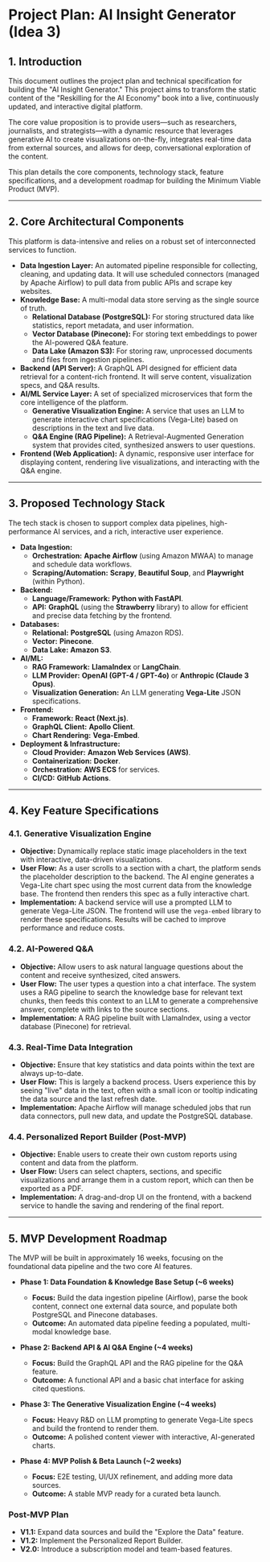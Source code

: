 # Project Plan: AI Insight Generator (Idea 3)

## 1. Introduction

This document outlines the project plan and technical specification for building the "AI Insight Generator." This project aims to transform the static content of the "Reskilling for the AI Economy" book into a live, continuously updated, and interactive digital platform.

The core value proposition is to provide users—such as researchers, journalists, and strategists—with a dynamic resource that leverages generative AI to create visualizations on-the-fly, integrates real-time data from external sources, and allows for deep, conversational exploration of the content.

This plan details the core components, technology stack, feature specifications, and a development roadmap for building the Minimum Viable Product (MVP).

---

## 2. Core Architectural Components

This platform is data-intensive and relies on a robust set of interconnected services to function.

*   **Data Ingestion Layer:** An automated pipeline responsible for collecting, cleaning, and updating data. It will use scheduled connectors (managed by Apache Airflow) to pull data from public APIs and scrape key websites.
*   **Knowledge Base:** A multi-modal data store serving as the single source of truth.
    *   **Relational Database (PostgreSQL):** For storing structured data like statistics, report metadata, and user information.
    *   **Vector Database (Pinecone):** For storing text embeddings to power the AI-powered Q&A feature.
    *   **Data Lake (Amazon S3):** For storing raw, unprocessed documents and files from ingestion pipelines.
*   **Backend (API Server):** A GraphQL API designed for efficient data retrieval for a content-rich frontend. It will serve content, visualization specs, and Q&A results.
*   **AI/ML Service Layer:** A set of specialized microservices that form the core intelligence of the platform.
    *   **Generative Visualization Engine:** A service that uses an LLM to generate interactive chart specifications (Vega-Lite) based on descriptions in the text and live data.
    *   **Q&A Engine (RAG Pipeline):** A Retrieval-Augmented Generation system that provides cited, synthesized answers to user questions.
*   **Frontend (Web Application):** A dynamic, responsive user interface for displaying content, rendering live visualizations, and interacting with the Q&A engine.

---

## 3. Proposed Technology Stack

The tech stack is chosen to support complex data pipelines, high-performance AI services, and a rich, interactive user experience.

*   **Data Ingestion:**
    *   **Orchestration:** **Apache Airflow** (using Amazon MWAA) to manage and schedule data workflows.
    *   **Scraping/Automation:** **Scrapy**, **Beautiful Soup**, and **Playwright** (within Python).
*   **Backend:**
    *   **Language/Framework:** **Python with FastAPI**.
    *   **API:** **GraphQL** (using the **Strawberry** library) to allow for efficient and precise data fetching by the frontend.
*   **Databases:**
    *   **Relational:** **PostgreSQL** (using Amazon RDS).
    *   **Vector:** **Pinecone**.
    *   **Data Lake:** **Amazon S3**.
*   **AI/ML:**
    *   **RAG Framework:** **LlamaIndex** or **LangChain**.
    *   **LLM Provider:** **OpenAI (GPT-4 / GPT-4o)** or **Anthropic (Claude 3 Opus)**.
    *   **Visualization Generation:** An LLM generating **Vega-Lite** JSON specifications.
*   **Frontend:**
    *   **Framework:** **React (Next.js)**.
    *   **GraphQL Client:** **Apollo Client**.
    *   **Chart Rendering:** **Vega-Embed**.
*   **Deployment & Infrastructure:**
    *   **Cloud Provider:** **Amazon Web Services (AWS)**.
    *   **Containerization:** **Docker**.
    *   **Orchestration:** **AWS ECS** for services.
    *   **CI/CD:** **GitHub Actions**.

---

## 4. Key Feature Specifications

### 4.1. Generative Visualization Engine
*   **Objective:** Dynamically replace static image placeholders in the text with interactive, data-driven visualizations.
*   **User Flow:** As a user scrolls to a section with a chart, the platform sends the placeholder description to the backend. The AI engine generates a Vega-Lite chart spec using the most current data from the knowledge base. The frontend then renders this spec as a fully interactive chart.
*   **Implementation:** A backend service will use a prompted LLM to generate Vega-Lite JSON. The frontend will use the `vega-embed` library to render these specifications. Results will be cached to improve performance and reduce costs.

### 4.2. AI-Powered Q&A
*   **Objective:** Allow users to ask natural language questions about the content and receive synthesized, cited answers.
*   **User Flow:** The user types a question into a chat interface. The system uses a RAG pipeline to search the knowledge base for relevant text chunks, then feeds this context to an LLM to generate a comprehensive answer, complete with links to the source sections.
*   **Implementation:** A RAG pipeline built with LlamaIndex, using a vector database (Pinecone) for retrieval.

### 4.3. Real-Time Data Integration
*   **Objective:** Ensure that key statistics and data points within the text are always up-to-date.
*   **User Flow:** This is largely a backend process. Users experience this by seeing "live" data in the text, often with a small icon or tooltip indicating the data source and the last refresh date.
*   **Implementation:** Apache Airflow will manage scheduled jobs that run data connectors, pull new data, and update the PostgreSQL database.

### 4.4. Personalized Report Builder (Post-MVP)
*   **Objective:** Enable users to create their own custom reports using content and data from the platform.
*   **User Flow:** Users can select chapters, sections, and specific visualizations and arrange them in a custom report, which can then be exported as a PDF.
*   **Implementation:** A drag-and-drop UI on the frontend, with a backend service to handle the saving and rendering of the final report.

---

## 5. MVP Development Roadmap

The MVP will be built in approximately 16 weeks, focusing on the foundational data pipeline and the two core AI features.

*   **Phase 1: Data Foundation & Knowledge Base Setup (~6 weeks)**
    *   **Focus:** Build the data ingestion pipeline (Airflow), parse the book content, connect one external data source, and populate both PostgreSQL and Pinecone databases.
    *   **Outcome:** An automated data pipeline feeding a populated, multi-modal knowledge base.

*   **Phase 2: Backend API & AI Q&A Engine (~4 weeks)**
    *   **Focus:** Build the GraphQL API and the RAG pipeline for the Q&A feature.
    *   **Outcome:** A functional API and a basic chat interface for asking cited questions.

*   **Phase 3: The Generative Visualization Engine (~4 weeks)**
    *   **Focus:** Heavy R&D on LLM prompting to generate Vega-Lite specs and build the frontend to render them.
    *   **Outcome:** A polished content viewer with interactive, AI-generated charts.

*   **Phase 4: MVP Polish & Beta Launch (~2 weeks)**
    *   **Focus:** E2E testing, UI/UX refinement, and adding more data sources.
    *   **Outcome:** A stable MVP ready for a curated beta launch.

### Post-MVP Plan
*   **V1.1:** Expand data sources and build the "Explore the Data" feature.
*   **V1.2:** Implement the Personalized Report Builder.
*   **V2.0:** Introduce a subscription model and team-based features.
